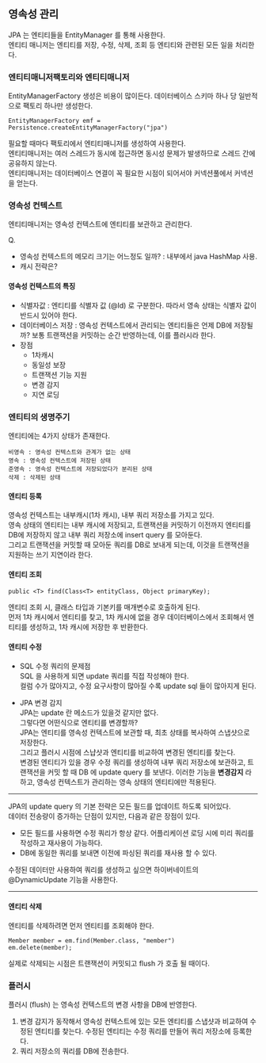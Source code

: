 ## 영속성 관리 

JPA 는 엔티티들을 EntityManager 를 통해 사용한다.  
엔티티 매니저는 엔티티를 저장, 수정, 삭제, 조회 등 엔티티와 관련된 모든 일을 처리한다.


### 엔티티매니저팩토리와 엔티티매니저

EntityManagerFactory 생성은 비용이 많이든다. 데이터베이스 스키마 하나 당 일반적으로 팩토리 하나만 생성한다.

```
EntityManagerFactory emf = Persistence.createEntityManagerFactory("jpa")
```

필요할 때마다 팩토리에서 엔티티매니저를 생성하여 사용한다.  
엔티티매니저는 여러 스레드가 동시에 접근하면 동시성 문제가 발생하므로 스레드 간에 공유하지 않는다.  
엔티티매니저는 데이터베이스 연결이 꼭 필요한 시점이 되어서야 커넥션풀에서 커넥션을 얻는다.

### 영속성 컨텍스트 
 
엔티티매니저는 영속성 컨텍스트에 엔티티를 보관하고 관리한다.  

Q. 
- 영속성 컨텍스트의 메모리 크기는 어느정도 일까? : 내부에서 java HashMap 사용.
- 캐시 전략은?

#### 영속성 컨텍스트의 특징
- 식별자값 : 엔티티를 식별자 값 (@Id) 로 구분한다. 따라서 영속 상태는 식별자 값이 반드시 있어야 한다.
- 데이터베이스 저장 : 영속성 컨텍스트에서 관리되는 엔티티들은 언제 DB에 저장될까? 
보통 트랜잭션을 커밋하는 순간 반영하는데, 이를 플러시라 한다.
- 장점 
	- 1차캐시
	- 동일성 보장
	- 트랜잭션 기능 지원
	- 변경 감지
	- 지연 로딩
 
### 엔티티의 생명주기 

엔티티에는 4가지 상태가 존재한다.

```
비영속 : 영속성 컨텍스트와 관계가 없는 상태
영속 : 영속성 컨텍스트에 저장된 상태 
준영속 : 영속성 컨텍스트에 저장되었다가 분리된 상태
삭제 : 삭제된 상태 
```


#### 엔티티 등록 

영속성 컨텍스트는 내부캐시(1차 캐시), 내부 쿼리 저장소를 가지고 있다.  
영속 상태의 엔티티는 내부 캐시에 저장되고, 
트랜잭션을 커밋하기 이전까지 엔티티를 DB에 저장하지 않고 내부 쿼리 저장소에 insert query 를 모아둔다.  
그리고 트랜잭션을 커밋할 때 모아둔 쿼리를 DB로 보내게 되는데, 이것을 트랜잭션을 지원하는 쓰기 지연이라 한다.

#### 엔티티 조회 

``` EntityManager.find
public <T> find(Class<T> entityClass, Object primaryKey);
```

엔티티 조회 시, 클래스 타입과 기본키를 매개변수로 호출하게 된다.  
먼저 1차 캐시에서 엔티티를 찾고, 1차 캐시에 없을 경우 데이터베이스에서 조회해서 엔티티를 생성하고, 1차 캐시에 저장한 후 반환한다.

#### 엔티티 수정 

- SQL 수정 쿼리의 문제점  
SQL 을 사용하게 되면 update 쿼리를 직접 작성해야 한다.  
컬럼 수가 많아지고, 수정 요구사항이 많아질 수록 update sql 들이 많아지게 된다.  


- JPA 변경 감지   
JPA는 update 란 메소드가 있을것 같지만 없다.  
그렇다면 어떤식으로 엔티티를 변경할까?  
JPA는 엔티티를 영속성 컨텍스트에 보관할 때, 최초 상태를 복사하여 스냅샷으로 저장한다.  
그리고 플러시 시점에 스냡샷과 엔티티를 비교하여 변경된 엔티티를 찾는다.  
변경된 엔티티가 있을 경우 수정 쿼리를 생성하여 내부 쿼리 저장소에 보관하고, 트랜잭션을 커밋 할 때 DB 에 update query 를 보낸다.
이러한 기능을 **변경감지** 라 하고, 영속성 컨텍스트가 관리하는 영속 상태의 엔티티에만 적용된다.  

---
JPA의 update query 의 기본 전략은 모든 필드를 업데이트 하도록 되어있다.  
데이터 전송량이 증가하는 단점이 있지만, 다음과 같은 장점이 있다.

- 모든 필드를 사용하면 수정 쿼리가 항상 같다. 어플리케이션 로딩 시에 미리 쿼리를 작성하고 재사용이 가능하다.  
- DB에 동일한 쿼리를 보내면 이전에 파싱된 쿼리를 재사용 할 수 있다.  

수정된 데이터만 사용하여 쿼리를 생성하고 싶으면 하이버네이트의 @DynamicUpdate 기능을 사용한다.

---

#### 엔티티 삭제

엔티티를 삭제하려면 먼저 엔티티를 조회해야 한다.
```
Member member = em.find(Member.class, "member")
em.delete(member);
```

실제로 삭제되는 시점은 트랜잭션이 커밋되고 flush 가 호출 될 때이다.

### 플러시 

플러시 (flush) 는 영속성 컨텍스트의 변경 사항을 DB에 반영한다.
  
1. 변경 감지가 동작해서 영속성 컨텍스트에 있는 모든 엔티티를 스냅샷과 비교하여 수정된 엔티티를 찾는다. 수정된 엔티티는 수정 쿼리를 만들어 쿼리 저장소에 등록한다.
2. 쿼리 저장소의 쿼리를 DB에 전송한다. 
